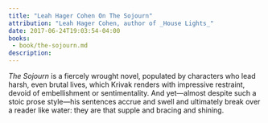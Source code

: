 ```yaml
---
title: "Leah Hager Cohen On The Sojourn"
attribution: "Leah Hager Cohen, author of _House Lights_"
date: 2017-06-24T19:03:54-04:00
books:
 - book/the-sojourn.md
description:
---
```

_The Sojourn_ is a fiercely wrought novel, populated by characters who lead harsh, even brutal lives, which Krivak renders with impressive restraint, devoid of embellishment or sentimentality. And yet—almost despite such a stoic prose style—his sentences accrue and swell and ultimately break over a reader like water: they are that supple and bracing and shining.
